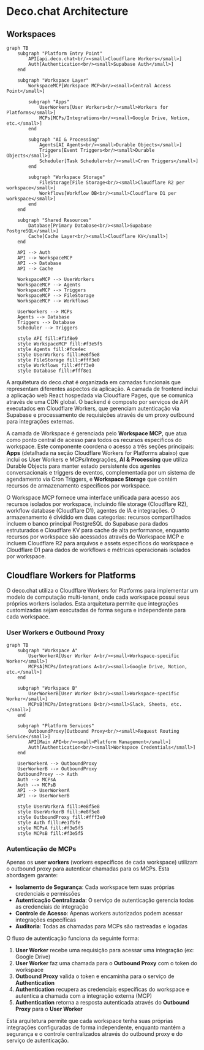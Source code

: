 # Deco.chat Architecture

## Workspaces

```mermaid
graph TB
    subgraph "Platform Entry Point"
        API[api.deco.chat<br/><small>Cloudflare Workers</small>]
        Auth[Authentication<br/><small>Supabase Auth</small>]
    end
    
    subgraph "Workspace Layer"
        WorkspaceMCP[Workspace MCP<br/><small>Central Access Point</small>]
        
        subgraph "Apps"
            UserWorkers[User Workers<br/><small>Workers for Platforms</small>]
            MCPs[MCPs/Integrations<br/><small>Google Drive, Notion, etc.</small>]
        end
        
        subgraph "AI & Processing"
            Agents[AI Agents<br/><small>Durable Objects</small>]
            Triggers[Event Triggers<br/><small>Durable Objects</small>]
            Scheduler[Task Scheduler<br/><small>Cron Triggers</small>]
        end
        
        subgraph "Workspace Storage"
            FileStorage[File Storage<br/><small>Cloudflare R2 per workspace</small>]
            Workflows[Workflow DB<br/><small>Cloudflare D1 per workspace</small>]
        end
    end
    
    subgraph "Shared Resources"
        Database[Primary Database<br/><small>Supabase PostgreSQL</small>]
        Cache[Cache Layer<br/><small>Cloudflare KV</small>]
    end
    
    API --> Auth
    API --> WorkspaceMCP
    API --> Database
    API --> Cache
    
    WorkspaceMCP --> UserWorkers
    WorkspaceMCP --> Agents
    WorkspaceMCP --> Triggers
    WorkspaceMCP --> FileStorage
    WorkspaceMCP --> Workflows
    
    UserWorkers --> MCPs
    Agents --> Database
    Triggers --> Database
    Scheduler --> Triggers
    
    style API fill:#f1f8e9
    style WorkspaceMCP fill:#f3e5f5
    style Agents fill:#fce4ec
    style UserWorkers fill:#e8f5e8
    style FileStorage fill:#fff3e0
    style Workflows fill:#fff3e0
    style Database fill:#fff8e1
```

A arquitetura do deco.chat é organizada em camadas funcionais que representam diferentes aspectos da aplicação. A camada de frontend inclui a aplicação web React hospedada via Cloudflare Pages, que se comunica através de uma CDN global. O backend é composto por serviços de API executados em Cloudflare Workers, que gerenciam autenticação via Supabase e processamento de requisições através de um proxy outbound para integrações externas.

A camada de Workspace é gerenciada pelo **Workspace MCP**, que atua como ponto central de acesso para todos os recursos específicos do workspace. Este componente coordena o acesso a três seções principais: **Apps** (detalhada na seção Cloudflare Workers for Platforms abaixo) que inclui os User Workers e MCPs/Integrações, **AI & Processing** que utiliza Durable Objects para manter estado persistente dos agentes conversacionais e triggers de eventos, complementada por um sistema de agendamento via Cron Triggers, e **Workspace Storage** que contém recursos de armazenamento específicos por workspace.

O Workspace MCP fornece uma interface unificada para acesso aos recursos isolados por workspace, incluindo file storage (Cloudflare R2), workflow database (Cloudflare D1), agentes de IA e integrações. O armazenamento é dividido em duas categorias: recursos compartilhados incluem o banco principal PostgreSQL do Supabase para dados estruturados e Cloudflare KV para cache de alta performance, enquanto recursos por workspace são acessados através do Workspace MCP e incluem Cloudflare R2 para arquivos e assets específicos do workspace e Cloudflare D1 para dados de workflows e métricas operacionais isolados por workspace. 

## Cloudflare Workers for Platforms

O deco.chat utiliza o Cloudflare Workers for Platforms para implementar um modelo de computação multi-tenant, onde cada workspace possui seus próprios workers isolados. Esta arquitetura permite que integrações customizadas sejam executadas de forma segura e independente para cada workspace.

### User Workers e Outbound Proxy

```mermaid
graph TB
    subgraph "Workspace A"
        UserWorkerA[User Worker A<br/><small>Workspace-specific Worker</small>]
        MCPsA[MCPs/Integrations A<br/><small>Google Drive, Notion, etc.</small>]
    end
    
    subgraph "Workspace B"
        UserWorkerB[User Worker B<br/><small>Workspace-specific Worker</small>]
        MCPsB[MCPs/Integrations B<br/><small>Slack, Sheets, etc.</small>]
    end
    
    subgraph "Platform Services"
        OutboundProxy[Outbound Proxy<br/><small>Request Routing Service</small>]
        API[Main API<br/><small>Platform Management</small>]
        Auth[Authentication<br/><small>Workspace Credentials</small>]
    end
    
    UserWorkerA --> OutboundProxy
    UserWorkerB --> OutboundProxy
    OutboundProxy --> Auth
    Auth --> MCPsA
    Auth --> MCPsB
    API --> UserWorkerA
    API --> UserWorkerB
    
    style UserWorkerA fill:#e8f5e8
    style UserWorkerB fill:#e8f5e8
    style OutboundProxy fill:#fff3e0
    style Auth fill:#e1f5fe
    style MCPsA fill:#f3e5f5
    style MCPsB fill:#f3e5f5
```

### Autenticação de MCPs

Apenas os **user workers** (workers específicos de cada workspace) utilizam o outbound proxy para autenticar chamadas para os MCPs. Esta abordagem garante:

- **Isolamento de Segurança**: Cada workspace tem suas próprias credenciais e permissões
- **Autenticação Centralizada**: O serviço de autenticação gerencia todas as credenciais de integração
- **Controle de Acesso**: Apenas workers autorizados podem acessar integrações específicas
- **Auditoria**: Todas as chamadas para MCPs são rastreadas e logadas

O fluxo de autenticação funciona da seguinte forma:

1. **User Worker** recebe uma requisição para acessar uma integração (ex: Google Drive)
2. **User Worker** faz uma chamada para o **Outbound Proxy** com o token do workspace
3. **Outbound Proxy** valida o token e encaminha para o serviço de **Authentication**
4. **Authentication** recupera as credenciais específicas do workspace e autentica a chamada com a integração externa (MCP)
5. **Authentication** retorna a resposta autenticada através do **Outbound Proxy** para o **User Worker**

Esta arquitetura permite que cada workspace tenha suas próprias integrações configuradas de forma independente, enquanto mantém a segurança e o controle centralizados através do outbound proxy e do serviço de autenticação. 